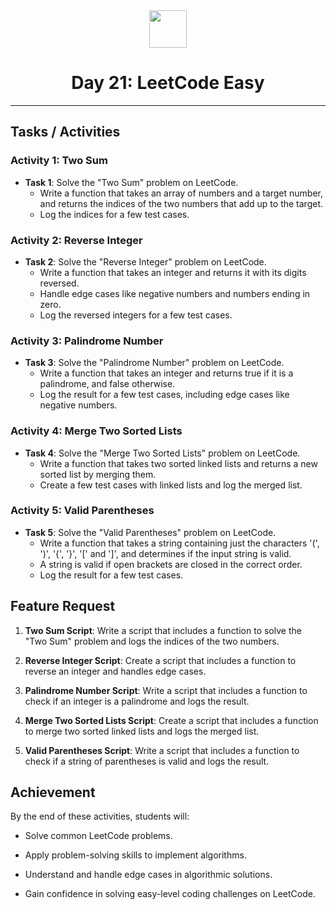 <div align="center">
  <img height="60" src="https://img.icons8.com/color/344/javascript.png">
  <h1>Day 21: LeetCode Easy</h1>
</div>

---

## Tasks / Activities

### Activity 1: Two Sum

- **Task 1**: Solve the "Two Sum" problem on LeetCode.
  - Write a function that takes an array of numbers and a target number, and returns the indices of the two numbers that add up to the target.
  - Log the indices for a few test cases.

### Activity 2: Reverse Integer

- **Task 2**: Solve the "Reverse Integer" problem on LeetCode.
  - Write a function that takes an integer and returns it with its digits reversed.
  - Handle edge cases like negative numbers and numbers ending in zero.
  - Log the reversed integers for a few test cases.

### Activity 3: Palindrome Number

- **Task 3**: Solve the "Palindrome Number" problem on LeetCode.
  - Write a function that takes an integer and returns true if it is a palindrome, and false otherwise.
  - Log the result for a few test cases, including edge cases like negative numbers.

### Activity 4: Merge Two Sorted Lists

- **Task 4**: Solve the "Merge Two Sorted Lists" problem on LeetCode.
  - Write a function that takes two sorted linked lists and returns a new sorted list by merging them.
  - Create a few test cases with linked lists and log the merged list.

### Activity 5: Valid Parentheses

- **Task 5**: Solve the "Valid Parentheses" problem on LeetCode.
  - Write a function that takes a string containing just the characters '(', ')', '{', '}', '[' and ']', and determines if the input string is valid.
  - A string is valid if open brackets are closed in the correct order.
  - Log the result for a few test cases.

## Feature Request

1. **Two Sum Script**: Write a script that includes a function to solve the "Two Sum" problem and logs the indices of the two numbers.

2. **Reverse Integer Script**: Create a script that includes a function to reverse an integer and handles edge cases.

3. **Palindrome Number Script**: Write a script that includes a function to check if an integer is a palindrome and logs the result.

4. **Merge Two Sorted Lists Script**: Create a script that includes a function to merge two sorted linked lists and logs the merged list.

5. **Valid Parentheses Script**: Write a script that includes a function to check if a string of parentheses is valid and logs the result.

## Achievement

By the end of these activities, students will:

- Solve common LeetCode problems.

- Apply problem-solving skills to implement algorithms.

- Understand and handle edge cases in algorithmic solutions.

- Gain confidence in solving easy-level coding challenges on LeetCode.
